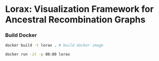 # Lorax: Visualization Framework for Ancestral Recombination Graphs


### Build Docker

```bash
docker build -t lorax . # build docker image

docker run -it -p 80:80 lorax
```
